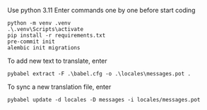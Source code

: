 Use python 3.11
Enter commands one by one before start coding


    python -m venv .venv
    .\.venv\Scripts\activate
    pip install -r requirements.txt
    pre-commit init
    alembic init migrations



To add new text to translate, enter 

    pybabel extract -F .\babel.cfg -o .\locales\messages.pot .

To sync a new translation file, enter

    pybabel update -d locales -D messages -i locales/messages.pot
